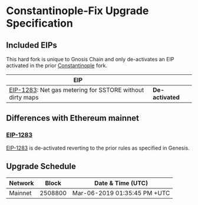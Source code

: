 # Constantinople-Fix Upgrade Specification

## Included EIPs

This hard fork is unique to Gnosis Chain and only de-activates an EIP activated in the prior [Constantinople](../constantinople.md) fork.

| EIP |  |
| - | - |
| [EIP-1283](https://eips.ethereum.org/EIPS/eip-1283): Net gas metering for SSTORE without dirty maps | **De-activated** |

## Differences with Ethereum mainnet

### [EIP-1283](https://eips.ethereum.org/EIPS/eip-1283)

[EIP-1283](https://eips.ethereum.org/EIPS/eip-1283) is de-activated reverting to the prior rules as specified in Genesis.

## Upgrade Schedule

| Network | Block   | Date & Time (UTC)             | 
| ------- | ------- | ----------------------------- | 
| Mainnet | 2508800 | Mar-06-2019 01:35:45 PM +UTC  | 


